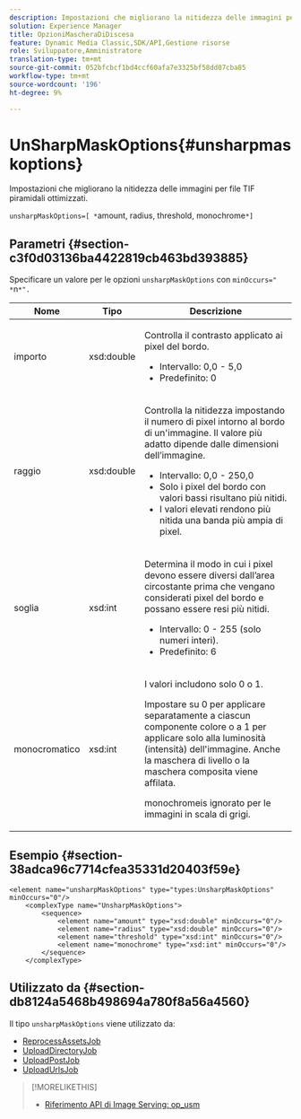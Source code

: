 ```yaml
---
description: Impostazioni che migliorano la nitidezza delle immagini per file TIF piramidali ottimizzati.
solution: Experience Manager
title: OpzioniMascheraDiDiscesa
feature: Dynamic Media Classic,SDK/API,Gestione risorse
role: Sviluppatore,Amministratore
translation-type: tm+mt
source-git-commit: 052bfcbcf1bd4ccf60afa7e3325bf58dd07cba85
workflow-type: tm+mt
source-wordcount: '196'
ht-degree: 9%

---
```



# UnSharpMaskOptions{#unsharpmaskoptions}

Impostazioni che migliorano la nitidezza delle immagini per file TIF piramidali ottimizzati.

`unsharpMaskOptions=[ *`amount, radius, threshold, monochrome`*]`

## Parametri {#section-c3f0d03136ba4422819cb463bd393885}

Specificare un valore per le opzioni `unsharpMaskOptions` con `minOccurs=" *`n`*".`

<table id="table_D1392963C5694969A9D546F82DB6F45C">
 <thead>
  <tr>
   <th colname="col1" class="entry"> Nome </th>
   <th colname="col2" class="entry"> Tipo </th>
   <th colname="col3" class="entry"> Descrizione </th>
  </tr>
 </thead>
 <tbody>
  <tr>
   <td colname="col1"><span class="codeph"><span class="varname"> importo</span></span></td>
   <td colname="col2"><span class="codeph"> xsd:double</span></td>
   <td colname="col3"><p>Controlla il contrasto applicato ai pixel del bordo. 
     <ul id="ul_7AA17E354EE64BC4A5BEAE853FF17191">
      <li id="li_42FB21C7ED884E1DB03274130B8DCB10">Intervallo: 0,0 - 5,0 </li>
      <li id="li_E980CAA1A9C54D60A121F21C964820FF">Predefinito: 0 </li>
     </ul></p></td>
  </tr>
  <tr>
   <td colname="col1"><span class="codeph"><span class="varname"> raggio</span></span></td>
   <td colname="col2"><span class="codeph"> xsd:double</span></td>
   <td colname="col3"><p>Controlla la nitidezza impostando il numero di pixel intorno al bordo di un'immagine. Il valore più adatto dipende dalle dimensioni dell’immagine. 
     <ul id="ul_D4391CD407DE4B48AF4523EBD85D0D40">
      <li id="li_8AEF11A489484EFD91416F8A03C4DB25">Intervallo: 0,0 - 250,0 </li>
      <li id="li_9F1D1B52AFBA46B8BDCDF99A21140002">Solo i pixel del bordo con valori bassi risultano più nitidi. </li>
      <li id="li_7D9FD8AA4899404283D7AB596364A4AF">I valori elevati rendono più nitida una banda più ampia di pixel. </li>
     </ul></p></td>
  </tr>
  <tr>
   <td colname="col1"><span class="codeph"><span class="varname"> soglia</span></span></td>
   <td colname="col2"><span class="codeph"> xsd:int</span></td>
   <td colname="col3"><p>Determina il modo in cui i pixel devono essere diversi dall’area circostante prima che vengano considerati pixel del bordo e possano essere resi più nitidi. 
     <ul id="ul_117E556E3ECF42CC878DD80D338D19CA">
      <li id="li_CFEE76DB78BF437E8463C9089486F8A6">Intervallo: 0 - 255 (solo numeri interi). </li>
      <li id="li_77113DC2698A4D48B11288718766E6A2">Predefinito: 6 </li>
     </ul></p></td>
  </tr>
  <tr>
   <td colname="col1"><span class="codeph"><span class="varname"> monocromatico</span></span></td>
   <td colname="col2"><span class="codeph"> xsd:int</span></td>
   <td colname="col3"><p>I valori includono solo <span class="codeph"> 0</span> o <span class="codeph"> 1</span>. </p><p>Impostare su <span class="codeph"> 0</span> per applicare separatamente a ciascun componente colore o a <span class="codeph"> 1</span> per applicare solo alla luminosità (intensità) dell'immagine. Anche la maschera di livello o la maschera composita viene affilata. </p><p><span class="codeph"><span class="varname"> </span></span> monochromeis ignorato per le immagini in scala di grigi. </p></td>
  </tr>
 </tbody>
</table>

## Esempio {#section-38adca96c7714cfea35331d20403f59e}

```
<element name="unsharpMaskOptions" type="types:UnsharpMaskOptions" minOccurs="0"/>
    <complexType name="UnsharpMaskOptions">
        <sequence>
            <element name="amount" type="xsd:double" minOccurs="0"/>
            <element name="radius" type="xsd:double" minOccurs="0"/>
            <element name="threshold" type="xsd:int" minOccurs="0"/>
            <element name="monochrome" type="xsd:int" minOccurs="0"/>        
        </sequence>
    </complexType>
```

## Utilizzato da {#section-db8124a5468b498694a780f8a56a4560}

Il tipo `unsharpMaskOptions` viene utilizzato da:

* [ReprocessAssetsJob](../../types/c-data-types/r-reprocess-assets-job.md#reference-a303f7832ae44fdab1dca7cc8bef3fa3)
* [UploadDirectoryJob](../../types/c-data-types/r-upload-directory-job.md#reference-e707ebf53b074c49ad983d1886e0bbb6)
* [UploadPostJob](../../types/c-data-types/r-upload-post-job.md#reference-bca2339b593f4637a687c33937215ef4)
* [UploadUrlsJob](../../types/c-data-types/r-upload-urls-job.md#reference-8e9bc895268c4321b233dbeadc990398)

>[!MORELIKETHIS]
>
>* [Riferimento API di Image Serving: op_usm](https://experienceleague.adobe.com/docs/dynamic-media-developer-resources/image-serving-api/image-serving-api/http-protocol-reference/command-reference/r-op-usm.html)

